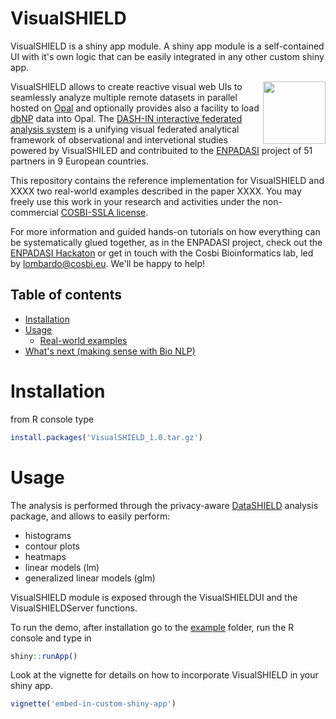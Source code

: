 # VisualSHIELD

VisualSHIELD is a shiny app module.
A shiny app module is a self-contained UI with it's own logic that can be easily integrated in any other custom shiny app. 

<img align="right" height="100" src="https://dashin.cosbi.eu/img/dash-in_logo.png">

VisualSHIELD allows to create reactive visual web UIs to seamlessly analyze multiple remote datasets in parallel hosted on [Opal](https://www.obiba.org/pages/products/opal/) and optionally provides also a facility to load [dbNP](https://dashin.eu/interventionstudies/) data into Opal. The [DASH-IN interactive federated analysis system](https://dashin.cosbi.eu/) is a unifying visual federated analytical framework of observational and intervetional studies powered by VisualSHILED and contribuited to the [ENPADASI](https://www.dtls.nl/wp-content/uploads/2016/05/ENPADASI_Bouwman_250516_FAIR.pdf#page=7) project of 51 partners in 9 European countries.

This repository contains the reference implementation for VisualSHIELD and XXXX two real-world examples described in the paper XXXX. You may freely use this work in your research and activities under the non-commercial [COSBI-SSLA license](https://www.cosbi.eu/research/prototypes/licence_terms).

For more information and guided hands-on tutorials on how everything can be systematically glued together, as in the ENPADASI project, check out the [ENPADASI Hackaton](https://agenda.infn.it/event/11522/) or get in touch with the Cosbi Bioinformatics lab, led by lombardo@cosbi.eu. We'll be happy to help!

## Table of contents

- [Installation](#installation)
- [Usage](#usage)
  + [Real-world examples](#real-world-examples)
- [What's next (making sense with Bio NLP)](#whats-next-or-how-to-make-sense-with-nlp)


# Installation

from R console type

```R
install.packages('VisualSHIELD_1.0.tar.gz')
```
# Usage

The analysis is performed through the privacy-aware [DataSHIELD](https://www.datashield.ac.uk/) analysis package, and allows to easily perform:
* histograms
* contour plots
* heatmaps
* linear models (lm)
* generalized linear models (glm)

VisualSHIELD module is exposed through the VisualSHIELDUI and the VisualSHIELDServer functions. 

To run the demo, after installation go to the [example](example) folder, run the R console and type in

```R
shiny::runApp() 
```

Look at the vignette for details on how to incorporate VisualSHIELD in your shiny app.

```R
vignette('embed-in-custom-shiny-app')
```
